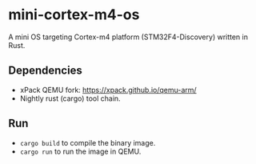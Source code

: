 # mini-cortex-m4-os
A mini OS targeting Cortex-m4 platform (STM32F4-Discovery) written in Rust.

## Dependencies
- xPack QEMU fork: https://xpack.github.io/qemu-arm/
- Nightly rust (cargo) tool chain.

## Run
- `cargo build` to compile the binary image.
- `cargo run` to run the image in QEMU.

